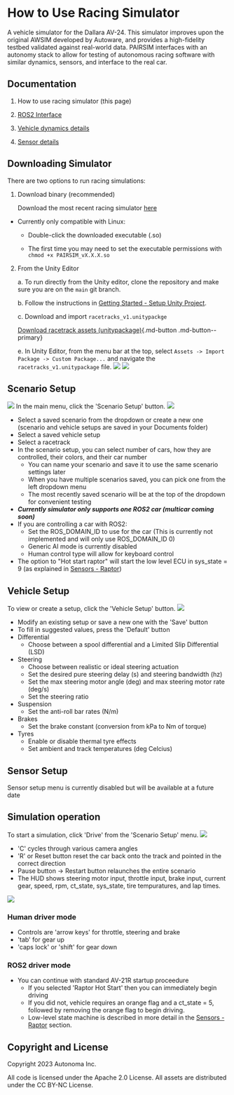 # How to Use Racing Simulator

A vehicle simulator for the Dallara AV-24. This simulator improves upon the original AWSIM developed by Autoware, and provides a high-fidelity testbed validated against real-world data. PAIRSIM interfaces with an autonomy stack to allow for testing of autonomous racing software with similar dynamics, sensors, and interface to the real car.

## Documentation
1. How to use racing simulator (this page)

2. [ROS2 Interface](RacingSim/ROS2Interface/index.md)

2. [Vehicle dynamics details](RacingSim/VehicleDynamics/index.md)

3. [Sensor details](RacingSim/Sensors/index.md)

## Downloading Simulator

There are two options to run racing simulations:

1. Download binary (recommended)

    Download the most recent racing simulator [here](https://purdue0-my.sharepoint.com/my?id=%2Fpersonal%2Fye372%5Fpurdue%5Fedu%2FDocuments%2FResearch%2Fcustom%5Fsimulator&ga=1)
    
- Currently only compatible with Linux:

    - Double-click the downloaded executable (.so)

    - The first time you may need to set the executable permissions with ```chmod +x PAIRSIM_vX.X.X.so```

2. From the Unity Editor

    a. To run directly from the Unity editor, clone the repository and make sure you are on the `main` git branch.
    
    b. Follow the instructions in [Getting Started - Setup Unity Project](GettingStarted/SetupUnityProject/index.md).

    c. Download and import `racetracks_v1.unitypackge`

    [Download racetrack assets (unitypackage)](https://netorgft10298407-my.sharepoint.com/:f:/g/personal/will_bryan_autonomalabs_com/EnFiHnKOU2VKpFyvuGNnSoEBHrcnGAxe8js3GnDwgTMl8Q?e=joBXev){.md-button .md-button--primary}

    e. In Unity Editor, from the menu bar at the top, select `Assets -> Import Package -> Custom Package...` and navigate the `racetracks_v1.unitypackage` file.
![](RacingSim/Overview/Image_import1.png)
![](RacingSim/Overview/Image_import2.png)

## Scenario Setup
![](RacingSim/Overview/Image_main_menu.png)
In the main menu, click the 'Scenario Setup' button.
![](RacingSim/Overview/Image_scenario_menu.png)
- Select a saved scenario from the dropdown or create a new one (scenario and vehicle setups are saved in your Documents folder)
- Select a saved vehicle setup
- Select a racetrack
- In the scenario setup, you can select number of cars, how they are controlled, their colors, and their car number
    - You can name your scenario and save it to use the same scenario settings later
    - When you have multiple scenarios saved, you can pick one from the left dropdown menu
    - The most recently saved scenario will be at the top of the dropdown for convenient testing
- ***Currently simulator only supports one ROS2 car (multicar coming soon)***
- If you are controlling a car with ROS2:
    - Set the ROS_DOMAIN_ID to use for the car (This is currently not implemented and will only use ROS_DOMAIN_ID 0)
    - Generic AI mode is currently disabled
    - Human control type will allow for keyboard control
- The option to "Hot start raptor" will start the low level ECU in sys_state = 9 (as explained in [Sensors - Raptor](../Sensors/index.md))

## Vehicle Setup
To view or create a setup, click the 'Vehicle Setup' button.
![](RacingSim/Overview/Image_vehicle_setup.png)
- Modify an existing setup or save a new one with the 'Save' button
- To fill in suggested values, press the 'Default' button
- Differential
    - Choose between a spool differential and a Limited Slip Differential (LSD)
- Steering
    - Choose between realistic or ideal steering actuation
    - Set the desired pure steering delay (s) and steering bandwidth (hz)
    - Set the max steering motor angle (deg) and max steering motor rate (deg/s)
    - Set the steering ratio
- Suspension
    - Set the anti-roll bar rates (N/m)
- Brakes
    - Set the brake constant (conversion from kPa to Nm of torque)
- Tyres
    - Enable or disable thermal tyre effects
    - Set ambient and track temperatures (deg Celcius)

## Sensor Setup
Sensor setup menu is currently disabled but will be available at a future date

## Simulation operation
To start a simulation, click 'Drive' from the 'Scenario Setup' menu.
![](RacingSim/Overview/Image_camera1.png)

- 'C' cycles through various camera angles
- 'R' or Reset button reset the car back onto the track and pointed in the correct direction
- Pause button -> Restart button relaunches the entire scenario
- The HUD shows steering motor input, throttle input, brake input, current gear, speed, rpm, ct_state, sys_state, tire tempuratures, and lap times.

![](RacingSim/Overview/Image_camera2.png)

### Human driver mode
- Controls are 'arrow keys' for throttle, steering and brake
- 'tab' for gear up
- 'caps lock' or 'shift' for gear down

### ROS2 driver mode
- You can continue with standard AV-21R startup proceedure
    - If you selected 'Raptor Hot Start' then you can immediately begin driving
    - If you did not, vehicle requires an orange flag and a ct_state = 5, followed by removing the orange flag to begin driving.
    - Low-level state machine is described in more detail in the [Sensors - Raptor](RacingSim/Sensors/index.md) section.

## Copyright and License

Copyright 2023 Autonoma Inc.

All code is licensed under the Apache 2.0 License. All assets are distributed under the CC BY-NC License.
